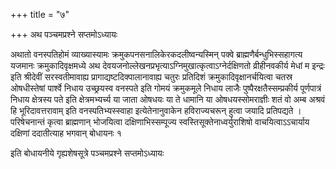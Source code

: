 +++
title = "७"

+++
अथ पञ्चमप्रश्ने सप्तमोऽध्यायः

अथातो वनस्पतिहोमं व्याख्यास्यामः क्रमुकपनसनालिकेरकदलीष्वन्यस्मिन् पक्वे ब्राह्मणैर्बन्धुभिस्सहागत्य यजमानः क्रमुकादिवृक्षमध्ये अथ देवयजनोल्लेखनप्रभृत्याऽग्निमुखात्कृत्वाऽग्नेर्दक्षिणतो व्रीहीनवकीर्य मेधां म इन्द्रः इति श्रीदेवीं सरस्वतीमावाह्य प्रागाद्यष्टदिक्पालानावाह्य चतुरः प्रतिदिशं क्रमुकादिवृक्षानर्चयित्वा चतस्र ओषधीस्तेषां पार्श्वे निधाय उच्छ्रयस्व वनस्पते इति गोमयं क्रमुकमूले निधाय लाजैः पुष्पैरक्षतैस्सम्प्रकीर्य पूर्णपात्रं निधाय क्षेत्रस्य पते इति क्षेत्रमभ्यर्च्य या जाता ओषधयः या ते धामानि या ओषधयस्सोमराज्ञीः शतं वो अम्ब अश्रवं हि भूरिदावत्तरावाम् इति वनस्पतिभ्यस्स्वाहा इत्येतेनानुवाकेन हविराज्यचरून् हुत्वा जयादि प्रतिपद्यते । परिषेचनान्तं कृत्वा ब्राह्मणान् भोजयित्वा दक्षिणाभिस्सम्पूज्य स्वस्तिसूक्तेनाध्वर्युराशिषो वाचयित्वाऽऽचार्याय दक्षिणां ददातीत्याह भगवान् बोधायनः १  

इति बोधायनीये गृह्यशेषसूत्रे पञ्चमप्रश्ने सप्तमोऽध्यायः
